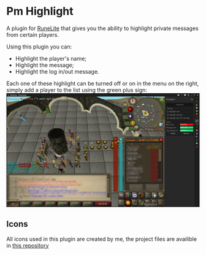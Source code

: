 # Pm Highlight

A plugin for [RuneLite](https://runelite.net/) that gives you the ability to highlight private messages from certain players.

Using this plugin you can:
- Highlight the player's name;
- Highlight the message;
- Highlight the log in/out message.

Each one of these highlight can be turned off or on in the menu on the right, simply add a player to the list using the green plus sign:
![](screenshot.png)

## Icons

All icons used in this plugin are created by me, the project files are availible in [this repository](https://github.com/wtommyw/pm-highlight-icons)
